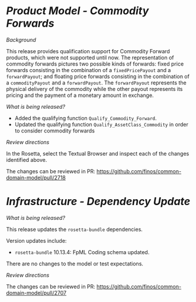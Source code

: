 # _Product Model - Commodity Forwards_

_Background_

This release provides qualification support for Commodity Forward products, which were not supported until now. The representation of commodity forwards pictures two possible kinds of forwards: fixed price forwards consisting in the combination of a `fixedPricePayout` and a `forwardPayout`; and floating price forwards consisting in the combination of a `commodityPayout` and a `forwardPayout`. The `forwardPayout` represents the physical delivery of the commodity while the other payout represents its pricing and the payment of a monetary amount in exchange.

_What is being released?_

- Added the qualifying function `Qualify_Commodity_Forward`.
- Updated the qualifying function `Qualify_AssetClass_Commodity` in order to consider commodity forwards

_Review directions_

In the Rosetta, select the Textual Browser and inspect each of the changes identified above.

The changes can be reviewed in PR: https://github.com/finos/common-domain-model/pull/2718

# _Infrastructure - Dependency Update_

_What is being released?_

This release updates the `rosetta-bundle` dependencies.

Version updates include:
- `rosetta-bundle` 10.13.4: FpML Coding schema updated.

There are no changes to the model or test expectations.

_Review directions_

The changes can be reviewed in PR: https://github.com/finos/common-domain-model/pull/2707
